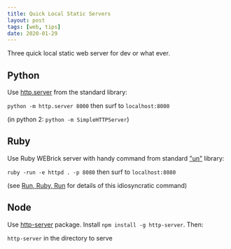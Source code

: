 ```yaml
---
title: Quick Local Static Servers
layout: post
tags: [web, tips]
date: 2020-01-29
---
```


Three quick local static web server for dev or what ever.

## Python

Use [http.server](https://docs.python.org/3/library/http.server.html) from the standard library: 

`python -m http.server 8000` then surf to `localhost:8000` 

(in python 2: `python -m SimpleHTTPServer`)

## Ruby

Use Ruby WEBrick server with handy command from standard ["un"](https://ruby-doc.org/stdlib-2.7.1/libdoc/un/rdoc/un_rb.html) library:

`ruby -run -e httpd . -p 8080` then surf to `localhost:8080`

(see [Run, Ruby, Run](https://idiosyncratic-ruby.com/6-run-ruby-run.html) for details of this idiosyncratic command)

## Node 

Use [http-server](https://www.npmjs.com/package/http-server) package.
Install `npm install -g http-server`. 
Then: 

`http-server` in the directory to serve
